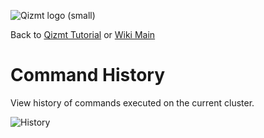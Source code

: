 <a href='Hidden comment: Image:'></a><img src='http://qizmt.googlecode.com/svn/wiki/images/Qizmt_logo_small.png' alt='Qizmt logo (small)' />

Back to <a href='Hidden comment: Link:'></a>[Qizmt Tutorial](MySpaceQizmtTutorial.md) or <a href='Hidden comment: Link:'></a>[Wiki Main](Main.md)



# Command History #
View history of commands executed on the current cluster.

<a href='Hidden comment: Image:'></a><img src='http://qizmt.googlecode.com/svn/wiki/images/Qizmt_History.png' alt='History' />
